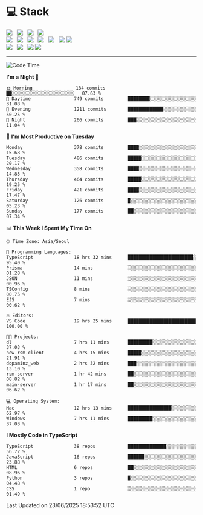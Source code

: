 <h1>💻 Stack</h1>
<div>
 <!-- badge : https://shields.io/ -->
 <!-- icon : https://simpleicons.org/?q=Get -->
 <img src="https://img.shields.io/badge/HTML5-e74c3c?style=flat-square&logo=HTML5&logoColor=white"/> &nbsp 
 <img src="https://img.shields.io/badge/CSS3-0A84FF?style=flat-square&logo=CSS3&logoColor=white"/> &nbsp 
 <img src="https://img.shields.io/badge/JavaScript-FFCD11?style=flat-square&logo=JavaScript&logoColor=white"/> &nbsp 
 <img src="https://img.shields.io/badge/TypeScript-3075C0?style=flat-square&logo=TypeScript&logoColor=white"/>
 <br/>
 <img src="https://img.shields.io/badge/Next-000000?style=flat-square&logo=nextdotjs&logoColor=white"/> &nbsp 
 <img src="https://img.shields.io/badge/React-00BCF6?style=flat-square&logo=React&logoColor=white"/> &nbsp 
 <img src="https://img.shields.io/badge/Redux-764ABC?style=flat-square&logo=Redux&logoColor=white"/> &nbsp
 <img src="https://img.shields.io/badge/Recoil-3578E5?style=flat-square&logo=recoil&logoColor=white"/> &nbsp
 <img src="https://img.shields.io/badge/React-Query-FF4154?style=flat-square&logo=reactquery&logoColor=white"/> &nbsp 
 <img src="https://img.shields.io/badge/styled%2Dcomponents-DB7093?style=flat-square&logo=styled%2Dcomponents&logoColor=white"/>
 <img src="https://img.shields.io/badge/CSS Modules-000000?style=flat-square&logo=CSS Modules&logoColor=white"/> &nbsp 
 <br/>
 <img src="https://img.shields.io/badge/Node-339933?style=flat-square&logo=Node.js&logoColor=white"/> &nbsp 
 <img src="https://img.shields.io/badge/Express-000000?style=flat-square&logo=Express&logoColor=white"/> &nbsp 
 <img src="https://img.shields.io/badge/MongoDB-47A248?style=flat-square&logo=MongoDB&logoColor=white"/>
 <img src="https://img.shields.io/badge/MariaDB-003545?style=flat-square&logo=mariadb&logoColor=white"/>
</div>

<hr>

<!--START_SECTION:waka-->
![Code Time](http://img.shields.io/badge/Code%20Time-2%2C543%20hrs%2059%20mins-blue)

**I'm a Night 🦉** 

```text
🌞 Morning                184 commits         ██░░░░░░░░░░░░░░░░░░░░░░░   07.63 % 
🌆 Daytime                749 commits         ████████░░░░░░░░░░░░░░░░░   31.08 % 
🌃 Evening                1211 commits        █████████████░░░░░░░░░░░░   50.25 % 
🌙 Night                  266 commits         ███░░░░░░░░░░░░░░░░░░░░░░   11.04 % 
```
📅 **I'm Most Productive on Tuesday** 

```text
Monday                   378 commits         ████░░░░░░░░░░░░░░░░░░░░░   15.68 % 
Tuesday                  486 commits         █████░░░░░░░░░░░░░░░░░░░░   20.17 % 
Wednesday                358 commits         ████░░░░░░░░░░░░░░░░░░░░░   14.85 % 
Thursday                 464 commits         █████░░░░░░░░░░░░░░░░░░░░   19.25 % 
Friday                   421 commits         ████░░░░░░░░░░░░░░░░░░░░░   17.47 % 
Saturday                 126 commits         █░░░░░░░░░░░░░░░░░░░░░░░░   05.23 % 
Sunday                   177 commits         ██░░░░░░░░░░░░░░░░░░░░░░░   07.34 % 
```


📊 **This Week I Spent My Time On** 

```text
🕑︎ Time Zone: Asia/Seoul

💬 Programming Languages: 
TypeScript               18 hrs 32 mins      ████████████████████████░   95.40 % 
Prisma                   14 mins             ░░░░░░░░░░░░░░░░░░░░░░░░░   01.28 % 
JSON                     11 mins             ░░░░░░░░░░░░░░░░░░░░░░░░░   00.96 % 
TSConfig                 8 mins              ░░░░░░░░░░░░░░░░░░░░░░░░░   00.75 % 
EJS                      7 mins              ░░░░░░░░░░░░░░░░░░░░░░░░░   00.62 % 

🔥 Editors: 
VS Code                  19 hrs 25 mins      █████████████████████████   100.00 % 

🐱‍💻 Projects: 
dl                       7 hrs 11 mins       █████████░░░░░░░░░░░░░░░░   37.03 % 
new-rsm-client           4 hrs 15 mins       █████░░░░░░░░░░░░░░░░░░░░   21.91 % 
dopaminz_web             2 hrs 32 mins       ███░░░░░░░░░░░░░░░░░░░░░░   13.10 % 
rsm-server               1 hr 42 mins        ██░░░░░░░░░░░░░░░░░░░░░░░   08.82 % 
main-server              1 hr 17 mins        ██░░░░░░░░░░░░░░░░░░░░░░░   06.62 % 

💻 Operating System: 
Mac                      12 hrs 13 mins      ████████████████░░░░░░░░░   62.97 % 
Windows                  7 hrs 11 mins       █████████░░░░░░░░░░░░░░░░   37.03 % 
```

**I Mostly Code in TypeScript** 

```text
TypeScript               38 repos            ██████████████░░░░░░░░░░░   56.72 % 
JavaScript               16 repos            ██████░░░░░░░░░░░░░░░░░░░   23.88 % 
HTML                     6 repos             ██░░░░░░░░░░░░░░░░░░░░░░░   08.96 % 
Python                   3 repos             █░░░░░░░░░░░░░░░░░░░░░░░░   04.48 % 
CSS                      1 repo              ░░░░░░░░░░░░░░░░░░░░░░░░░   01.49 % 
```




 Last Updated on 23/06/2025 18:53:52 UTC
<!--END_SECTION:waka-->
